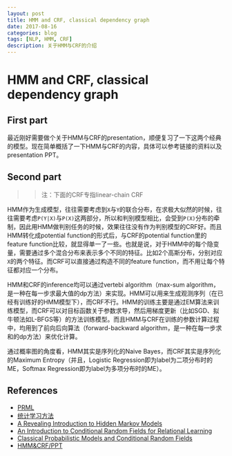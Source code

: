 ```yaml
--- 
layout: post 
title: HMM and CRF, classical dependency graph
date: 2017-08-16 
categories: blog 
tags: [NLP, HMM, CRF] 
description: 关于HMM与CRF的介绍
--- 
```


# HMM and CRF, classical dependency graph

## First part

最近刚好需要做个关于HMM与CRF的presentation，顺便复习了一下这两个经典的模型。现在简单概括了一下HMM与CRF的内容，具体可以参考链接的资料以及presentation PPT。

## Second part

>> 注：下面的CRF专指linear-chain CRF

HMM作为生成模型，往往需要考虑到`X`与`Y`的联合分布，在求极大似然的时候，往往需要考虑`P(Y|X)`与`P(X)`这两部分，所以和判别模型相比，会受到`P(X)`分布的牵制，因此用HMM做判别任务的时候，效果往往没有作为判别模型的CRF好。而且HMM转化成potential function的形式后，与CRF的potential function里的feature function比较，就显得单一了一些。也就是说，对于HMM中的每个隐变量，需要通过多个混合分布来表示多个不同的特征。比如2个高斯分布，分别对应`X`的两个特征。而CRF可以直接通过构造不同的feature function，而不用让每个特征都对应一个分布。

HMM和CRF的inference均可以通过vertebi algorithm（max-sum algorithm，是一种在每一步求最大值的dp方法）来实现。HMM可以用来生成观测序列（在已经有训练好的HMM模型下），而CRF不行。HMM的训练主要是通过EM算法来训练模型，而CRF可以对目标函数关于参数求导，然后用梯度更新（比如SGD、拟牛顿法如L-BFGS等）的方法训练模型。而且HMM与CRF在训练的参数计算过程中，均用到了前向后向算法（forward-backward algorithm，是一种在每一步求和的dp方法）来优化计算。

通过概率图的角度看，HMM其实是序列化的Naive Bayes，而CRF其实是序列化的Maximum Entropy（并且，Logistic Regression即为label为二项分布时的ME，Softmax Regression即为label为多项分布时的ME）。


## References

* [PRML](https://www.baidu.com/s?wd=PRML&rsv_spt=1&rsv_iqid=0xe184c7650001ae0c&issp=1&f=8&rsv_bp=0&rsv_idx=2&ie=utf-8&tn=baiduhome_pg&rsv_enter=1&rsv_sug3=4&rsv_sug1=1&rsv_sug7=100&rsv_sug2=0&inputT=575&rsv_sug4=575)
* [统计学习方法](https://www.baidu.com/s?wd=%E7%BB%9F%E8%AE%A1%E5%AD%A6%E4%B9%A0%E6%96%B9%E6%B3%95&rsv_spt=1&rsv_iqid=0xe184c7650001ae0c&issp=1&f=8&rsv_bp=1&rsv_idx=2&ie=utf-8&rqlang=cn&tn=baiduhome_pg&rsv_enter=1&oq=PRML&inputT=575&rsv_t=5084b%2BhH2R4xGxmktrXyCYYzoS6lUYKkJVzZ0krrumALs5TQFQ7xBxMHSOceobg2B%2B2i&rsv_sug3=13&rsv_sug1=6&rsv_sug7=100&rsv_pq=8cdb8bb400019a5a&bs=PRML)
* [A Revealing Introduction to Hidden Markov Models](http://odjt9j2ec.bkt.clouddn.com/hmm_crf-HMM.pdf)
* [An Introduction to Conditional Random Fields for Relational Learning](http://odjt9j2ec.bkt.clouddn.com/hmm_crf-crf-tutorial.pdf)
* [Classical Probabilistic Models and Conditional Random Fields](http://odjt9j2ec.bkt.clouddn.com/hmm_crf-klinger-crf-intro.pdf)
* [HMM&CRF/PPT](http://odjt9j2ec.bkt.clouddn.com/hmm_crf-presentation.pptx)